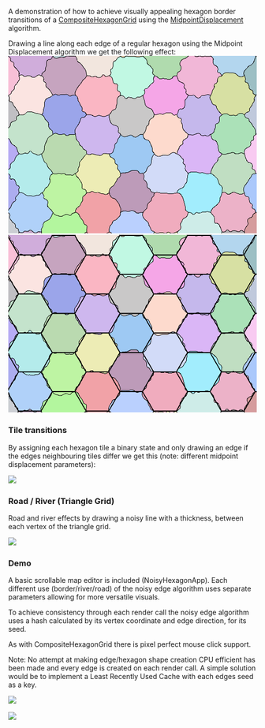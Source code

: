 A demonstration of how to achieve visually appealing hexagon border transitions of a [CompositeHexagonGrid](https://github.com/DM-UK/HexTriCompositeGrid) using the [MidpointDisplacement](https://github.com/DM-UK/MidpointDisplacement) algorithm.

Drawing a line along each edge of a regular hexagon using the Midpoint Displacement algorithm we get the following effect:
![](/src/main/resources/image20250805111428.png)
![](/src/main/resources/image20250805111441.png)

### Tile transitions

By assigning each hexagon tile a binary state and only drawing an edge if the edges neighbouring tiles differ we get this (note: different midpoint displacement parameters):

![](/src/main/resources/Pastedimage20250805110154.png)

### Road / River (Triangle Grid)

Road and river effects by drawing a noisy line with a thickness, between each vertex of the triangle grid.

![](/src/main/resources/Pastedimage20250805104619.png)

### Demo

A basic scrollable map editor is included (NoisyHexagonApp). Each different use (border/river/road) of the noisy edge algorithm uses separate parameters allowing for more versatile visuals.

To achieve consistency through each render call the noisy edge algorithm uses a hash calculated by its vertex coordinate and edge direction, for its seed.

As with CompositeHexagonGrid there is pixel perfect mouse click support.

Note: No attempt at making edge/hexagon shape creation CPU efficient has been made and every edge is created on each render call. A simple solution would be to implement a Least Recently Used Cache with each edges seed as a key.

![](/src/main/resources/Pastedimage20250805104658.png)

![](/src/main/resources/Pastedimage20250805104849.png)
